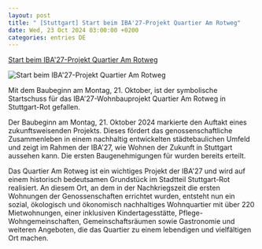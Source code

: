 ```yaml
---
layout: post
title: " [Stuttgart] Start beim IBA'27-Projekt Quartier Am Rotweg"
date: Wed, 23 Oct 2024 03:00:00 +0200
categories: entries DE
---
```

[Start beim IBA'27-Projekt Quartier Am Rotweg](https://www.stuttgart.de/service/aktuelle-meldungen/oktober/start-beim-iba-27-wohnbauprojekt-quartier-am-rotweg.php)

![Start beim IBA'27-Projekt Quartier Am Rotweg](https://www.stuttgart.de/openGraph-200x200.png)

Mit dem Baubeginn am Montag, 21. Oktober, ist der symbolische Startschuss für das IBA'27-Wohnbauprojekt Quartier Am Rotweg in Stuttgart-Rot gefallen.

Der Baubeginn am Montag, 21. Oktober 2024 markierte den Auftakt eines zukunftsweisenden Projekts. Dieses fördert das genossenschaftliche Zusammenleben in einem nachhaltig entwickelten städtebaulichen Umfeld und zeigt im Rahmen der IBA'27, wie Wohnen der Zukunft in Stuttgart aussehen kann. Die ersten Baugenehmigungen für wurden bereits erteilt.

Das Quartier Am Rotweg ist ein wichtiges Projekt der IBA'27 und wird auf einem historisch bedeutsamen Grundstück im Stadtteil Stuttgart-Rot realisiert. An diesem Ort, an dem in der Nachkriegszeit die ersten Wohnungen der Genossenschaften errichtet wurden, entsteht nun ein sozial, ökologisch und ökonomisch nachhaltiges Wohnquartier mit über 220 Mietwohnungen, einer inklusiven Kindertagesstätte, Pflege-Wohngemeinschaften, Gemeinschaftsräumen sowie Gastronomie und weiteren Angeboten, die das Quartier zu einem lebendigen und vielfältigen Ort machen.

